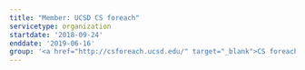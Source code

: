 ```yaml
---
title: "Member: UCSD CS foreach"
servicetype: organization
startdate: '2018-09-24'
enddate: '2019-06-16'
group: '<a href="http://csforeach.ucsd.edu/" target="_blank">CS foreach</a>, UC San Diego'
---
```

